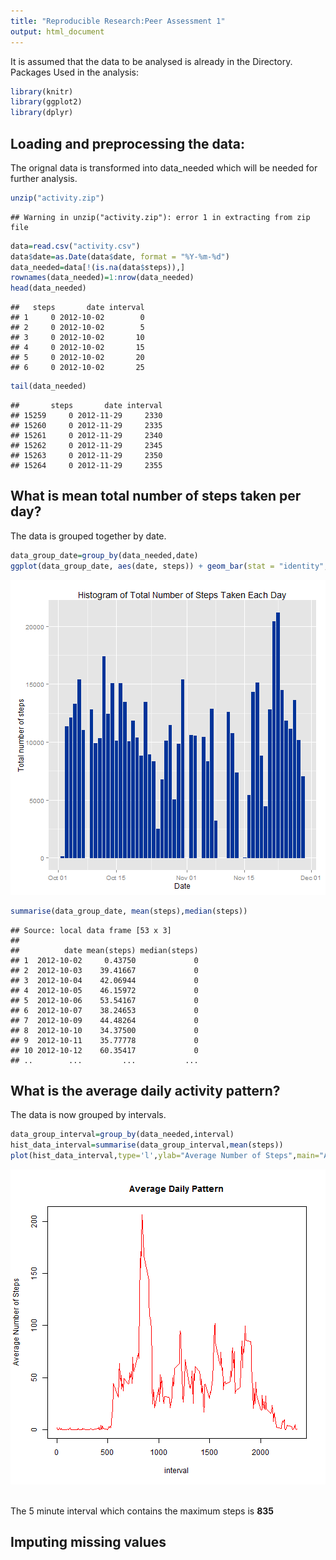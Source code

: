 ```yaml
---
title: "Reproducible Research:Peer Assessment 1"
output: html_document
---
```

It is assumed that the data to be analysed is already in the Directory.</br>
Packages Used in the analysis:

```r
library(knitr)
library(ggplot2)
library(dplyr)
```

<H2>Loading and preprocessing the data:</H2>
The orignal data is transformed into data_needed which will be needed for further analysis.


```r
unzip("activity.zip")
```

```
## Warning in unzip("activity.zip"): error 1 in extracting from zip file
```

```r
data=read.csv("activity.csv")
data$date=as.Date(data$date, format = "%Y-%m-%d")
data_needed=data[!(is.na(data$steps)),]
rownames(data_needed)=1:nrow(data_needed)
head(data_needed)
```

```
##   steps       date interval
## 1     0 2012-10-02        0
## 2     0 2012-10-02        5
## 3     0 2012-10-02       10
## 4     0 2012-10-02       15
## 5     0 2012-10-02       20
## 6     0 2012-10-02       25
```

```r
tail(data_needed)
```

```
##       steps       date interval
## 15259     0 2012-11-29     2330
## 15260     0 2012-11-29     2335
## 15261     0 2012-11-29     2340
## 15262     0 2012-11-29     2345
## 15263     0 2012-11-29     2350
## 15264     0 2012-11-29     2355
```

<H2>What is mean total number of steps taken per day?</H2>
The data is grouped together by date.

```r
data_group_date=group_by(data_needed,date)
ggplot(data_group_date, aes(date, steps)) + geom_bar(stat = "identity", colour = "#003399", fill = "#003399", width = 0.7) +  labs(title = "Histogram of Total Number of Steps Taken Each Day", x = "Date", y = "Total number of steps")
```

![plot of chunk second](figure/second-1.png) 

```r
summarise(data_group_date, mean(steps),median(steps))
```

```
## Source: local data frame [53 x 3]
## 
##          date mean(steps) median(steps)
## 1  2012-10-02     0.43750             0
## 2  2012-10-03    39.41667             0
## 3  2012-10-04    42.06944             0
## 4  2012-10-05    46.15972             0
## 5  2012-10-06    53.54167             0
## 6  2012-10-07    38.24653             0
## 7  2012-10-09    44.48264             0
## 8  2012-10-10    34.37500             0
## 9  2012-10-11    35.77778             0
## 10 2012-10-12    60.35417             0
## ..        ...         ...           ...
```

<H2>What is the average daily activity pattern?</H2>
The data is now grouped by intervals.

```r
data_group_interval=group_by(data_needed,interval)
hist_data_interval=summarise(data_group_interval,mean(steps))
plot(hist_data_interval,type='l',ylab="Average Number of Steps",main="Average Daily Pattern",col="red")
```

![plot of chunk third](figure/third-1.png) 


</br>The 5 minute interval which contains the maximum steps is <b>835</b>

<H2>Imputing missing values</H2>
